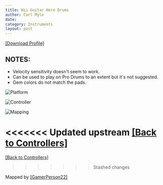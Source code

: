 ```yaml
---
title: Wii Guitar Hero Drums
author: Carl Mylo
date: 
category: Instruments
layout: post
---
```


[[Download Profile]](https://github.com/hmxmilohax/rb3-pc/raw/main/instrument-repo/Wii%20Guitar%20Hero%20Drums.7z)

## NOTES:

* Velocity sensitivity doesn't seem to work.
* Can be used to play on Pro Drums to an extent but it's not suggested.
* Gem colors do not match the pads.

	
![Platform](https://raw.githubusercontent.com/hmxmilohax/rb3-pc/main/assets/images/instruments/plat/wii.png "Platform") 

![Controller](https://raw.githubusercontent.com/hmxmilohax/rb3-pc/main/assets/images/instruments/cont/ghdrmscontroller.png "Controller") 

![Mapping](https://raw.githubusercontent.com/hmxmilohax/rb3-pc/main/assets/images/instruments/maps/wiighdrmsmapping.png "Mapping") 

<<<<<<< Updated upstream
[[Back to Controllers]](https://rb3pc.milohax.org/english/controllers/)
=======
[[Back to Controllers]](https://rb3pc.milohax.org/english/controllers/)
>>>>>>> Stashed changes



Mapped by [[GamerPerson22]](https://www.youtube.com/channel/UCC5SlXPlnlGwBG7w6mvfx8g)